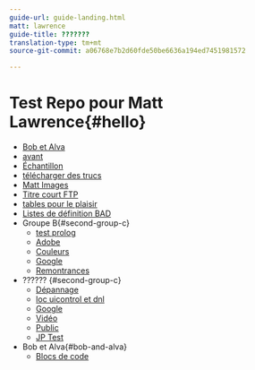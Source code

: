 ```yaml
---
guide-url: guide-landing.html
matt: lawrence
guide-title: ???????
translation-type: tm+mt
source-git-commit: a06768e7b2d60fde50be6636a194ed7451981572

---
```


# Test Repo pour Matt Lawrence{#hello}

* [Bob et Alva](bob-html-table-test.md)
* [avant](pre.md)
* [Échantillon](sample.md)
* [télécharger des trucs](downloads-and-stuff.md)
* [Matt Images](images.md)
* [Titre court FTP](ftp.md)
* [tables pour le plaisir](tables.md)
* [Listes de définition BAD](definition.md)
* Groupe B{#second-group-c}
   * [test prolog](prolog.md)
   * [Adobe](https://www.adobe.com)
   * [Couleurs](color.md)
   * [Google](https://www.google.com)
   * [Remontrances](admonition-test.md)
* ?????? {#second-group-c}
   * [Dépannage](troubleshooting.md)
   * [loc uicontrol et dnl](locdnl.md)
   * [Google](https://www.google.com)
   * [Vidéo](videos.md)
   * [Public](audience-lab-faq.md)
   * [JP Test](jptest.md)
* Bob et Alva{#bob-and-alva}
   * [Blocs de code](code-block.md)